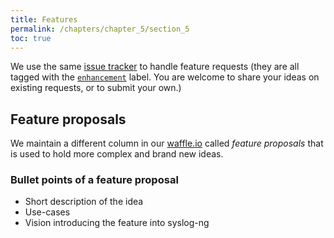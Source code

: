 ```yaml
---
title: Features
permalink: /chapters/chapter_5/section_5
toc: true
---
```


[ar:issue-tracker]: https://github.com/balabit/syslog-ng/issues 

We use the same [issue tracker][ar:issue-tracker] to handle feature
requests (they are all tagged with the
[`enhancement`](https://github.com/balabit/syslog-ng/labels/enhancement)
label. You are welcome to share your ideas on existing requests, or to
submit your own.)

## Feature proposals

We maintain a different column in our [waffle.io](https://waffle.io/balabit/syslog-ng)
called *feature proposals* that is used to hold more complex and brand new ideas. 

### Bullet points of a feature proposal
* Short description of the idea
* Use-cases
* Vision introducing the feature into syslog-ng

